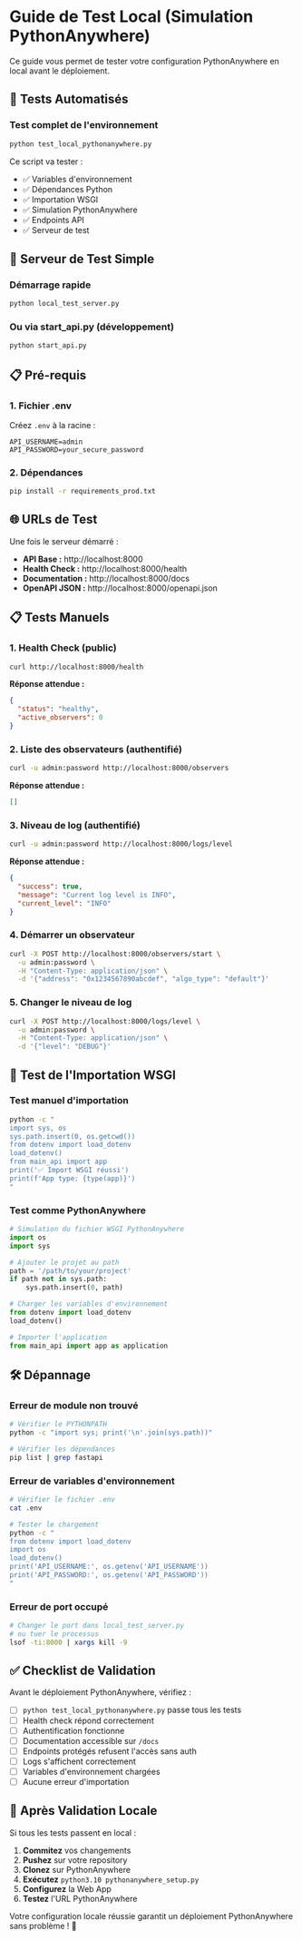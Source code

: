 # Guide de Test Local (Simulation PythonAnywhere)

Ce guide vous permet de tester votre configuration PythonAnywhere en local avant le déploiement.

## 🧪 Tests Automatisés

### Test complet de l'environnement
```bash
python test_local_pythonanywhere.py
```

Ce script va tester :
- ✅ Variables d'environnement
- ✅ Dépendances Python
- ✅ Importation WSGI
- ✅ Simulation PythonAnywhere
- ✅ Endpoints API
- ✅ Serveur de test

## 🚀 Serveur de Test Simple

### Démarrage rapide
```bash
python local_test_server.py
```

### Ou via start_api.py (développement)
```bash
python start_api.py
```

## 📋 Pré-requis

### 1. Fichier .env
Créez `.env` à la racine :
```
API_USERNAME=admin
API_PASSWORD=your_secure_password
```

### 2. Dépendances
```bash
pip install -r requirements_prod.txt
```

## 🌐 URLs de Test

Une fois le serveur démarré :

- **API Base :** http://localhost:8000
- **Health Check :** http://localhost:8000/health
- **Documentation :** http://localhost:8000/docs
- **OpenAPI JSON :** http://localhost:8000/openapi.json

## 📋 Tests Manuels

### 1. Health Check (public)
```bash
curl http://localhost:8000/health
```

**Réponse attendue :**
```json
{
  "status": "healthy",
  "active_observers": 0
}
```

### 2. Liste des observateurs (authentifié)
```bash
curl -u admin:password http://localhost:8000/observers
```

**Réponse attendue :**
```json
[]
```

### 3. Niveau de log (authentifié)
```bash
curl -u admin:password http://localhost:8000/logs/level
```

**Réponse attendue :**
```json
{
  "success": true,
  "message": "Current log level is INFO",
  "current_level": "INFO"
}
```

### 4. Démarrer un observateur
```bash
curl -X POST http://localhost:8000/observers/start \
  -u admin:password \
  -H "Content-Type: application/json" \
  -d '{"address": "0x1234567890abcdef", "algo_type": "default"}'
```

### 5. Changer le niveau de log
```bash
curl -X POST http://localhost:8000/logs/level \
  -u admin:password \
  -H "Content-Type: application/json" \
  -d '{"level": "DEBUG"}'
```

## 🔧 Test de l'Importation WSGI

### Test manuel d'importation
```bash
python -c "
import sys, os
sys.path.insert(0, os.getcwd())
from dotenv import load_dotenv
load_dotenv()
from main_api import app
print('✅ Import WSGI réussi')
print(f'App type: {type(app)}')
"
```

### Test comme PythonAnywhere
```python
# Simulation du fichier WSGI PythonAnywhere
import os
import sys

# Ajouter le projet au path
path = '/path/to/your/project'
if path not in sys.path:
    sys.path.insert(0, path)

# Charger les variables d'environnement
from dotenv import load_dotenv
load_dotenv()

# Importer l'application
from main_api import app as application
```

## 🛠️ Dépannage

### Erreur de module non trouvé
```bash
# Vérifier le PYTHONPATH
python -c "import sys; print('\n'.join(sys.path))"

# Vérifier les dépendances
pip list | grep fastapi
```

### Erreur de variables d'environnement
```bash
# Vérifier le fichier .env
cat .env

# Tester le chargement
python -c "
from dotenv import load_dotenv
import os
load_dotenv()
print('API_USERNAME:', os.getenv('API_USERNAME'))
print('API_PASSWORD:', os.getenv('API_PASSWORD'))
"
```

### Erreur de port occupé
```bash
# Changer le port dans local_test_server.py
# ou tuer le processus
lsof -ti:8000 | xargs kill -9
```

## ✅ Checklist de Validation

Avant le déploiement PythonAnywhere, vérifiez :

- [ ] `python test_local_pythonanywhere.py` passe tous les tests
- [ ] Health check répond correctement
- [ ] Authentification fonctionne
- [ ] Documentation accessible sur `/docs`
- [ ] Endpoints protégés refusent l'accès sans auth
- [ ] Logs s'affichent correctement
- [ ] Variables d'environnement chargées
- [ ] Aucune erreur d'importation

## 🚀 Après Validation Locale

Si tous les tests passent en local :

1. **Commitez** vos changements
2. **Pushez** sur votre repository
3. **Clonez** sur PythonAnywhere
4. **Exécutez** `python3.10 pythonanywhere_setup.py`
5. **Configurez** la Web App
6. **Testez** l'URL PythonAnywhere

Votre configuration locale réussie garantit un déploiement PythonAnywhere sans problème ! 🎉 